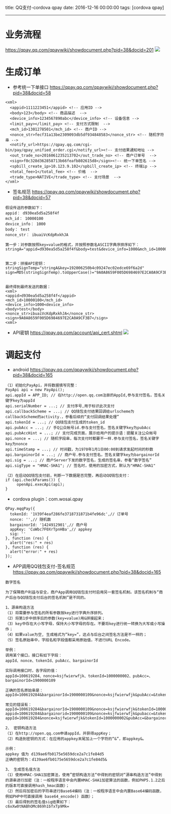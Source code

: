title: QQ支付-cordova qpay
date: 2016-12-16 00:00:00
tags: [cordova qpay]


---
# 业务流程
https://qpay.qq.com/qpaywiki/showdocument.php?pid=38&docid=201
![](http://p.qpic.cn/qpaywikipic/0/qpaywikipic_582045e17a9263438/0)



# 生成订单
- 参考统一下单接口
https://qpay.qq.com/qpaywiki/showdocument.php?pid=38&docid=58
```
<xml>
  <appid>1111223451</appid> <!-- 应用ID -->
  <body>123</body> <!-- 商品描述  -->
  <device_info>1234567890abc</device_info> <!-- 设备信息 -->
  <limit_pay></limit_pay> <!-- 支付方式限制  -->
  <mch_id>1301278501</mch_id> <!-- 商户ID -->
  <nonce_str>fecf31a13be2309093db5df934848583</nonce_str> <!-- 随机字符串 -->
  <notify_url>https://qpay.qq.com/cgi-bin/pay/qpay_unified_order.cgi</notify_url><!-- 支付结果通知地址 -->
  <out_trade_no>2016061235213702</out_trade_no> <!-- 商户订单号  -->
  <sign>f0c328d362858713b66feafb802615d8</sign><!-- 统一下单签名 -->
  <spbill_create_ip>10.123.9.102</spbill_create_ip> <!-- 终端ip -->
  <total_fee>1</total_fee> <!-- 价格  -->
  <trade_type>NATIVE</trade_type> <!-- 支付场景  -->
</xml>
```


- 签名规范
https://qpay.qq.com/qpaywiki/showdocument.php?pid=38&docid=57

```
假设传送的参数如下： 
appid： d930ea5d5a258f4f 
mch_id： 10000100 
device_info： 1000 
body： test 
nonce_str： ibuaiVcKdpRxkhJA 
 
第一步：对参数按照key=value的格式，并按照参数名ASCII字典序排序如下： 
stringA="appid=d930ea5d5a258f4f&body=test&device_info=1000&mch_id=10000100&nonce_str=ibuaiVcKdpRxkhJA"; 


第二步：拼接API密钥： 
stringSignTemp="stringA&key=192006250b4c09247ec02edce69f6a2d" 
sign=MD5(stringSignTemp).toUpperCase()="9A0A8659F005D6984697E2CA0A9CF3B7" 


最终得到最终发送的数据： 
<xml> 
<appid>d930ea5d5a258f4f</appid> 
<mch_id>10000100</mch_id> 
<device_info>1000<device_info> 
<body>test</body> 
<nonce_str>ibuaiVcKdpRxkhJA</nonce_str>
<sign>9A0A8659F005D6984697E2CA0A9CF3B7</sign> 
<xml> 
```


- API密钥
https://qpay.qq.com/account/api_cert.shtml
![]( http://ll-blog.oss-cn-hangzhou.aliyuncs.com/16-12-23/82075208-file_1482463058867_b57.png)



# 调起支付
- android
https://qpay.qq.com/qpaywiki/showdocument.php?pid=38&docid=165

```
（1）初始化PayApi，并将数据填写完整：
PayApi api = new PayApi();
api.appId = APP_ID; // 在http://open.qq.com注册的AppId,参与支付签名，签名关键字key为appId       
api.serialNumber = ...; // 支付序号,用于标识此次支付
api.callbackScheme = ...; // QQ钱包支付结果回调给urlscheme为callbackScheme的activity.，参看后续的“支付回调结果处理” 
api.tokenId = ...; // QQ钱包支付生成的token_id
api.pubAcc = ...; // 手Q公众帐号id.参与支付签名，签名关键字key为pubAcc
api.pubAccHint = ...; // 支付完成页面，展示给用户的提示语：提醒关注公众帐号
api.nonce = ...; // 随机字段串，每次支付时都要不一样.参与支付签名，签名关键字key为nonce
api.timeStamp = ...; // 时间戳，为1970年1月1日00:00到请求发起时间的秒数
api.bargainorId = ...; // 商户号.参与支付签名，签名关键字key为bargainorId
api.sig = ...; // 商户Server下发的数字签名，生成的签名串，参看“数字签名”
api.sigType = "HMAC-SHA1"; // 签名时，使用的加密方式，默认为"HMAC-SHA1"
 
（2）在启动QQ钱包支付前，判断一下数据是否完整，再启动QQ钱包支付：
if (api.checkParams()) {
     openApi.execApi(api);
} 
```


- cordova plugin：com.wosai.qpay
```
QPay.mqqPay({
  tokenId: '1V39f4eaf286fe3718731871b4fe96dc',// 订单号
  nonce: '',// 随机数
  bargainorId: '1424912901',// 商户号
  appKey: 'CuWbc7F0XrTpnHBa',// appkey
  sig: ''
}, function (res) {
  alert("res:" + res)
}, function (res) {
  alert("error:" + res)
});
```


- APP调用QQ钱包支付-签名规范
https://qpay.qq.com/qpaywiki/showdocument.php?pid=38&docid=165

```
数字签名
 
为了保障商户利益与安全，商户App调用QQ钱包支付时启用另一套签名机制。该签名机制与“商户后台与QQ钱包支付后台的签名机制”是不同的。
 
1、源串构造方法
（1）将需要参与签名的所有参数按key进行字典升序排列。
（2）将第1步中排序后的参数(key=value)用&拼接起来；
（3）key中存在大小写字母，保持大小写字母的存在。不要将key进行统一转换为大写或小写操作；
（4）如果value为空, 生成格式为“key=”，这点与后台之间签名方法是不一样的；
（5）签名原始串中，字段名和字段值都采用原始值，不进行URL Encode。
 
举例：
调用某个接口，接口有如下字段：
appId、nonce、tokenId、pubAcc、bargainorId
 
实际调用接口时，各字段的值：
appId=100619284、nonce=ksjfwierwfjk、tokenId=1000000002、pubAcc=、bargainorId=1900000109
 
正确的签名原始串是：
appId=100619284&bargainorId=1900000109&nonce=ksjfwierwfjk&pubAcc=&tokenId=1000000002
 
常见的错误有：
appId=100619284&bargainorId=1900000109&nonce=ksjfwierwfjk&tokenId=1000000002
appid=100619284&bargainorid=1900000109&nonce=ksjfwierwfjk&pubacc=&tokenid=1000000002
appId=100619284&nonce=ksjfwierwfjk&tokenId=1000000002&pubAcc=&bargainorId=1900000109
 
2、 密钥构造方法
（1）在http://open.qq.com申请appId，并获得appKey；
（2）构造到密钥的方式：在应用的appkey末尾加上一个字符的“&”，即appkey&。
 
示例：
appkey 值为 d139ae6fb0175e5659dce2a7c1fe84d5
正确的密钥为：d139ae6fb0175e5659dce2a7c1fe84d5&
 
3、 生成签名值方法
（1）使用HMAC-SHA1加密算法，使用”密钥构造方法“中得到的密钥对“源串构造方法”中得到的源串进行加密（注：一般程序语言中会内置HMAC-SHA1加密算法的函数，例如PHP5.1.2之后的版本可直接调用hash_hmac函数）；
（2）然后将加密后的字符串进行Base64编码（注：一般程序语言中会内置Base64编码函数，例如PHP中可直接调用 base64_encode() 函数）；
（3）最后得到的签名值sig结果如下：
c6xXw0tNABhOMc869h1bfxTp9Mk= 
```
